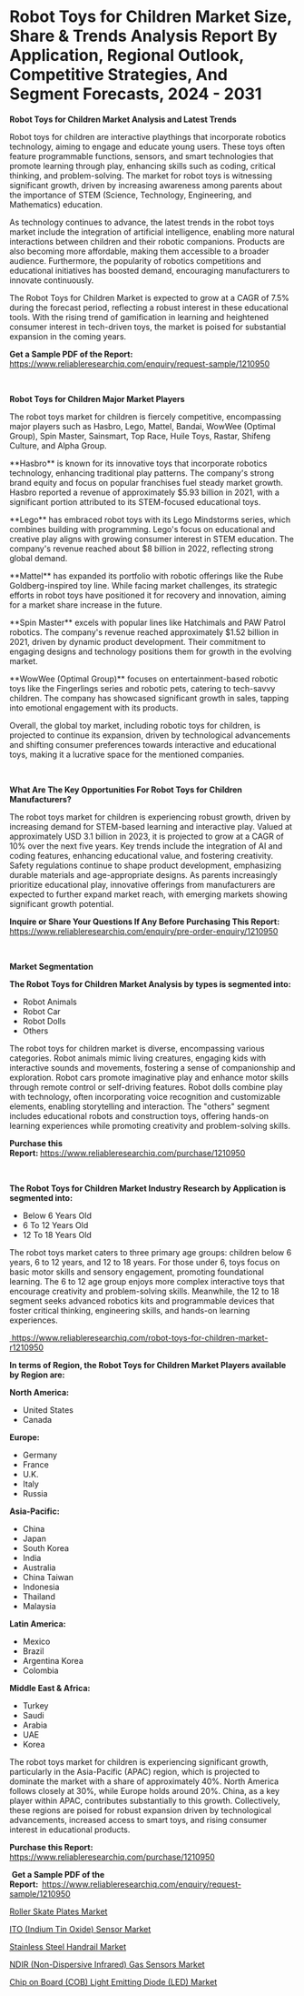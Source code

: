 <p><h1>Robot Toys for Children Market Size, Share & Trends Analysis Report By Application, Regional Outlook, Competitive Strategies, And Segment Forecasts, 2024 - 2031</h1></p><p><strong>Robot Toys for Children Market Analysis and Latest Trends</strong></p>
<p><p>Robot toys for children are interactive playthings that incorporate robotics technology, aiming to engage and educate young users. These toys often feature programmable functions, sensors, and smart technologies that promote learning through play, enhancing skills such as coding, critical thinking, and problem-solving. The market for robot toys is witnessing significant growth, driven by increasing awareness among parents about the importance of STEM (Science, Technology, Engineering, and Mathematics) education.</p><p>As technology continues to advance, the latest trends in the robot toys market include the integration of artificial intelligence, enabling more natural interactions between children and their robotic companions. Products are also becoming more affordable, making them accessible to a broader audience. Furthermore, the popularity of robotics competitions and educational initiatives has boosted demand, encouraging manufacturers to innovate continuously.</p><p>The Robot Toys for Children Market is expected to grow at a CAGR of 7.5% during the forecast period, reflecting a robust interest in these educational tools. With the rising trend of gamification in learning and heightened consumer interest in tech-driven toys, the market is poised for substantial expansion in the coming years.</p></p>
<p><strong>Get a Sample PDF of the Report:&nbsp;</strong> <a href="https://www.reliableresearchiq.com/enquiry/request-sample/1210950?utm_campaign=1124&utm_medium=2&utm_source=Github&utm_content=ia&utm_term=04102024&utm_id=robot-toys-for-children">https://www.reliableresearchiq.com/enquiry/request-sample/1210950</a></p>
<p>&nbsp;</p>
<p><strong>Robot Toys for Children Major Market Players</strong></p>
<p><p>The robot toys market for children is fiercely competitive, encompassing major players such as Hasbro, Lego, Mattel, Bandai, WowWee (Optimal Group), Spin Master, Sainsmart, Top Race, Huile Toys, Rastar, Shifeng Culture, and Alpha Group. </p><p>**Hasbro** is known for its innovative toys that incorporate robotics technology, enhancing traditional play patterns. The company's strong brand equity and focus on popular franchises fuel steady market growth. Hasbro reported a revenue of approximately $5.93 billion in 2021, with a significant portion attributed to its STEM-focused educational toys.</p><p>**Lego** has embraced robot toys with its Lego Mindstorms series, which combines building with programming. Lego's focus on educational and creative play aligns with growing consumer interest in STEM education. The company's revenue reached about $8 billion in 2022, reflecting strong global demand.</p><p>**Mattel** has expanded its portfolio with robotic offerings like the Rube Goldberg-inspired toy line. While facing market challenges, its strategic efforts in robot toys have positioned it for recovery and innovation, aiming for a market share increase in the future.</p><p>**Spin Master** excels with popular lines like Hatchimals and PAW Patrol robotics. The company's revenue reached approximately $1.52 billion in 2021, driven by dynamic product development. Their commitment to engaging designs and technology positions them for growth in the evolving market.</p><p>**WowWee (Optimal Group)** focuses on entertainment-based robotic toys like the Fingerlings series and robotic pets, catering to tech-savvy children. The company has showcased significant growth in sales, tapping into emotional engagement with its products.</p><p>Overall, the global toy market, including robotic toys for children, is projected to continue its expansion, driven by technological advancements and shifting consumer preferences towards interactive and educational toys, making it a lucrative space for the mentioned companies.</p></p>
<p>&nbsp;</p>
<p><strong>What Are The Key Opportunities For Robot Toys for Children Manufacturers?</strong></p>
<p><p>The robot toys market for children is experiencing robust growth, driven by increasing demand for STEM-based learning and interactive play. Valued at approximately USD 3.1 billion in 2023, it is projected to grow at a CAGR of 10% over the next five years. Key trends include the integration of AI and coding features, enhancing educational value, and fostering creativity. Safety regulations continue to shape product development, emphasizing durable materials and age-appropriate designs. As parents increasingly prioritize educational play, innovative offerings from manufacturers are expected to further expand market reach, with emerging markets showing significant growth potential.</p></p>
<p><strong>Inquire or Share Your Questions If Any Before Purchasing This Report:</strong> <a href="https://www.reliableresearchiq.com/enquiry/pre-order-enquiry/1210950?utm_campaign=1124&utm_medium=2&utm_source=Github&utm_content=ia&utm_term=04102024&utm_id=robot-toys-for-children">https://www.reliableresearchiq.com/enquiry/pre-order-enquiry/1210950</a></p>
<p>&nbsp;</p>
<p><strong>Market Segmentation</strong></p>
<p><strong>The Robot Toys for Children Market Analysis by types is segmented into:</strong></p>
<p><ul><li>Robot Animals</li><li>Robot Car</li><li>Robot Dolls</li><li>Others</li></ul></p>
<p><p>The robot toys for children market is diverse, encompassing various categories. Robot animals mimic living creatures, engaging kids with interactive sounds and movements, fostering a sense of companionship and exploration. Robot cars promote imaginative play and enhance motor skills through remote control or self-driving features. Robot dolls combine play with technology, often incorporating voice recognition and customizable elements, enabling storytelling and interaction. The "others" segment includes educational robots and construction toys, offering hands-on learning experiences while promoting creativity and problem-solving skills.</p></p>
<p><strong>Purchase this Report:&nbsp;</strong><a href="https://www.reliableresearchiq.com/purchase/1210950?utm_campaign=1124&utm_medium=2&utm_source=Github&utm_content=ia&utm_term=04102024&utm_id=robot-toys-for-children">https://www.reliableresearchiq.com/purchase/1210950</a></p>
<p>&nbsp;</p>
<p><strong>The Robot Toys for Children Market Industry Research by Application is segmented into:</strong></p>
<p><ul><li>Below 6 Years Old</li><li>6 To 12 Years Old</li><li>12 To 18 Years Old</li></ul></p>
<p><p>The robot toys market caters to three primary age groups: children below 6 years, 6 to 12 years, and 12 to 18 years. For those under 6, toys focus on basic motor skills and sensory engagement, promoting foundational learning. The 6 to 12 age group enjoys more complex interactive toys that encourage creativity and problem-solving skills. Meanwhile, the 12 to 18 segment seeks advanced robotics kits and programmable devices that foster critical thinking, engineering skills, and hands-on learning experiences.</p></p>
<p><a href="https://www.reliableresearchiq.com/robot-toys-for-children-market-r1210950?utm_campaign=1124&utm_medium=2&utm_source=Github&utm_content=ia&utm_term=04102024&utm_id=robot-toys-for-children">&nbsp;https://www.reliableresearchiq.com/robot-toys-for-children-market-r1210950</a></p>
<p><strong>In terms of Region, the Robot Toys for Children Market Players available by Region are:</strong></p>
<p>
    <p> <strong> North America: </strong>
        <ul>
            <li>United States</li>
            <li>Canada</li>
        </ul>
        </p> 
    <p> <strong> Europe: </strong>
        <ul>
            <li>Germany</li>
            <li>France</li>
            <li>U.K.</li>
            <li>Italy</li>
            <li>Russia</li>
        </ul>
        </p> 
    <p> <strong> Asia-Pacific: </strong>
        <ul>
            <li>China</li>
            <li>Japan</li>
            <li>South Korea</li>
            <li>India</li>
            <li>Australia</li>
            <li>China Taiwan</li>
            <li>Indonesia</li>
            <li>Thailand</li>
            <li>Malaysia</li>
        </ul>
        </p> 
    <p> <strong> Latin America: </strong>
        <ul>
            <li>Mexico</li>
            <li>Brazil</li>
            <li>Argentina Korea</li>
            <li>Colombia</li>
        </ul>
        </p> 
    <p> <strong> Middle East & Africa: </strong>
        <ul>
            <li>Turkey</li>
            <li>Saudi</li>
            <li>Arabia</li>
            <li>UAE</li>
            <li>Korea</li>
        </ul>
    </p>
    </p>
<p><p>The robot toys market for children is experiencing significant growth, particularly in the Asia-Pacific (APAC) region, which is projected to dominate the market with a share of approximately 40%. North America follows closely at 30%, while Europe holds around 20%. China, as a key player within APAC, contributes substantially to this growth. Collectively, these regions are poised for robust expansion driven by technological advancements, increased access to smart toys, and rising consumer interest in educational products.</p></p>
<p><strong>Purchase this Report: </strong><a href="https://www.reliableresearchiq.com/purchase/1210950?utm_campaign=1124&utm_medium=2&utm_source=Github&utm_content=ia&utm_term=04102024&utm_id=robot-toys-for-children">https://www.reliableresearchiq.com/purchase/1210950</a></p>
<p>&nbsp;<strong>Get a Sample PDF of the Report:&nbsp;&nbsp;</strong><a href="https://www.reliableresearchiq.com/enquiry/request-sample/1210950?utm_campaign=1124&utm_medium=2&utm_source=Github&utm_content=ia&utm_term=04102024&utm_id=robot-toys-for-children">https://www.reliableresearchiq.com/enquiry/request-sample/1210950</a></p>
<p><strong></strong></p>
<p><p><a href="https://www.linkedin.com/pulse/future-innovation-global-roller-skate-plates-market-growth-opportunities-trzkc?utm_campaign=1124&utm_medium=2&utm_source=Github&utm_content=ia&utm_term=04102024&utm_id=robot-toys-for-children">Roller Skate Plates Market</a></p><p><a href="https://github.com/jennyt6m/Market-Research-Report-List-1/blob/main/ito-indium-tin-oxide-sensor-market.md?utm_campaign=1124&utm_medium=2&utm_source=Github&utm_content=ia&utm_term=04102024&utm_id=robot-toys-for-children">ITO (Indium Tin Oxide) Sensor Market</a></p><p><a href="https://www.linkedin.com/pulse/global-stainless-steel-handrail-market-product-type-application-ojqcc?utm_campaign=1124&utm_medium=2&utm_source=Github&utm_content=ia&utm_term=04102024&utm_id=robot-toys-for-children">Stainless Steel Handrail Market</a></p><p><a href="https://issuu.com/reportprime-2/docs/ndir-non-dispersive-infrared-gas-se_fdd83f78d2a6ef?utm_campaign=1124&utm_medium=2&utm_source=Github&utm_content=ia&utm_term=04102024&utm_id=robot-toys-for-children">NDIR (Non-Dispersive Infrared) Gas Sensors Market</a></p><p><a href="https://issuu.com/reportprime-2/docs/chip-on-board-cob-light-emitting-di_ca443666f1d3fb?utm_campaign=1124&utm_medium=2&utm_source=Github&utm_content=ia&utm_term=04102024&utm_id=robot-toys-for-children">Chip on Board (COB) Light Emitting Diode (LED) Market</a></p></p>